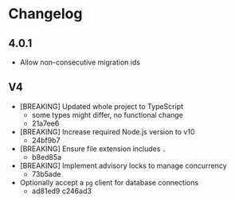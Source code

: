 # Changelog

## 4.0.1

- Allow non-consecutive migration ids

## V4

- [BREAKING] Updated whole project to TypeScript
  - some types might differ, no functional change
  - 21a7ee6
- [BREAKING] Increase required Node.js version to v10
  - 24bf9b7
- [BREAKING] Ensure file extension includes `.`
  - b8ed85a
- [BREAKING] Implement advisory locks to manage concurrency
  - 73b5ade
- Optionally accept a `pg` client for database connections
  - ad81ed9 c246ad3
